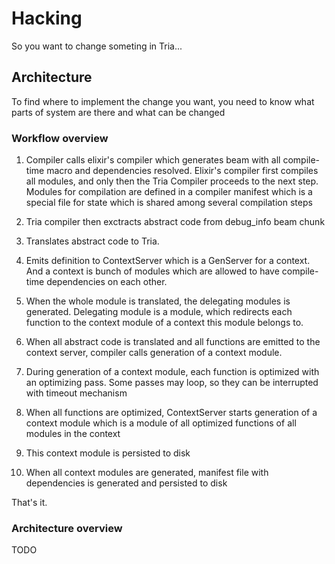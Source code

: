 # Hacking

So you want to change someting in Tria...

## Architecture

To find where to implement the change you want, you need to know what parts of system are there and what can be changed

### Workflow overview

1. Compiler calls elixir's compiler which generates beam with all compile-time macro and dependencies resolved.
   Elixir's compiler first compiles all modules, and only then the Tria Compiler proceeds to the next step.
   Modules for compilation are defined in a compiler manifest which is a special file for state which is
   shared among several compilation steps

2. Tria compiler then exctracts abstract code from debug_info beam chunk

3. Translates abstract code to Tria.

4. Emits definition to ContextServer which is a GenServer for a context. And a context is bunch of modules
   which are allowed to have compile-time dependencies on each other.

5. When the whole module is translated, the delegating modules is generated.
   Delegating module is a module, which redirects each function to the context module of a context this module belongs to.

5. When all abstract code is translated and all functions are emitted to the context server,
   compiler calls generation of a context module.

6. During generation of a context module, each function is optimized with an optimizing pass.
   Some passes may loop, so they can be interrupted with timeout mechanism

7. When all functions are optimized, ContextServer starts generation of a context module which is a module
   of all optimized functions of all modules in the context

8. This context module is persisted to disk

9. When all context modules are generated, manifest file with dependencies is generated and persisted to disk

That's it.

### Architecture overview

TODO
